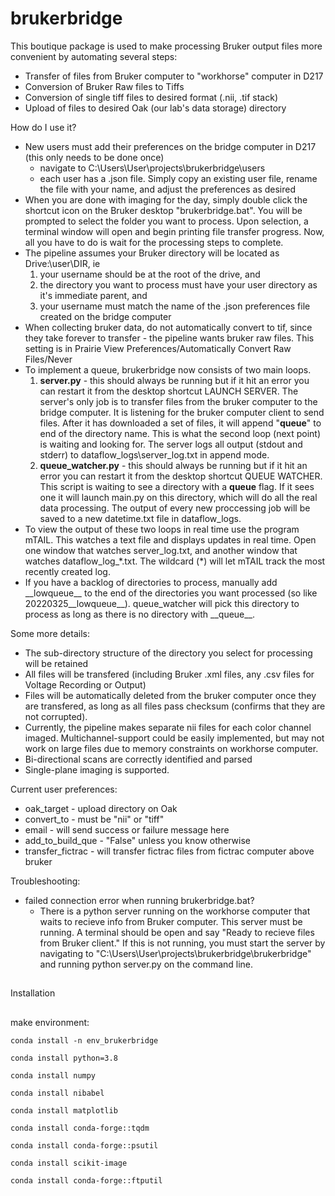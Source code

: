 # brukerbridge
This boutique package is used to make processing Bruker output files more convenient by automating several steps:
- Transfer of files from Bruker computer to "workhorse" computer in D217
- Conversion of Bruker Raw files to Tiffs
- Conversion of single tiff files to desired format (.nii, .tif stack)
- Upload of files to desired Oak (our lab's data storage) directory

How do I use it?
- New users must add their preferences on the bridge computer in D217 (this only needs to be done once)
  - navigate to C:\Users\User\projects\brukerbridge\users
  - each user has a .json file. Simply copy an existing user file, rename the file with your name, and adjust the preferences as desired
- When you are done with imaging for the day, simply double click the shortcut icon on the Bruker desktop "brukerbridge.bat". You will be prompted to select the folder you want to process. Upon selection, a terminal window will open and begin printing file transfer progress. Now, all you have to do is wait for the processing steps to complete.
- The pipeline assumes your Bruker directory will be located as Drive:\user\DIR, ie
  1. your username should be at the root of the drive, and 
  2. the directory you want to process must have your user directory as it's immediate parent, and
  3. your username must match the name of the .json preferences file created on the bridge computer
- When collecting bruker data, do not automatically convert to tif, since they take forever to transfer - the pipeline wants bruker raw files. This setting is in Prairie View Preferences/Automatically Convert Raw Files/Never
- To implement a queue, brukerbridge now consists of two main loops.
	1) **server.py** - this should always be running but if it hit an error you can restart it from the desktop shortcut LAUNCH SERVER.
	The server's only job is to transfer files from the bruker computer to the bridge computer. It is listening for the bruker computer client to send files.
	After it has downloaded a set of files, it will append "__queue__" to end of the directory name. This is what the second loop (next point) is waiting and looking for. The server logs all output (stdout and stderr) to dataflow_logs\server_log.txt in append mode.
	2) **queue_watcher.py** - this should always be running but if it hit an error you can restart it from the desktop shortcut QUEUE WATCHER. This script is waiting to see a directory with a __queue__ flag. If it sees one it will launch main.py on this directory, which will do all the real data processing. The output of every new proccessing job will be saved to a new datetime.txt file in dataflow_logs.
- To view the output of these two loops in real time use the program mTAIL. This watches a text file and displays updates in real time. Open one window that watches server_log.txt, and another window that watches dataflow_log_\*.txt. The wildcard (\*) will let mTAIL track the most recently created log.
- If you have a backlog of directories to process, manually add \_\_lowqueue__ to the end of the directories you want processed (so like 20220325__lowqueue__). queue_watcher will pick this directory to process as long as there is no directory with \_\_queue__.

Some more details:
- The sub-directory structure of the directory you select for processing will be retained
- All files will be transfered (including Bruker .xml files, any .csv files for Voltage Recording or Output)
- Files will be automatically deleted from the bruker computer once they are transfered, as long as all files pass checksum (confirms that they are not corrupted).
- Currently, the pipeline makes separate nii files for each color channel imaged. Multichannel-support could be easily implemented, but may not work on large files due to memory constraints on workhorse computer.
- Bi-directional scans are correctly identified and parsed
- Single-plane imaging is supported.

Current user preferences:
- oak_target - upload directory on Oak
- convert_to - must be "nii" or "tiff"
- email - will send success or failure message here
- add_to_build_que - "False" unless you know otherwise
- transfer_fictrac - will transfer fictrac files from fictrac computer above bruker

Troubleshooting:
- failed connection error when running brukerbridge.bat?
    - There is a python server running on the workhorse computer that waits to recieve info from Bruker computer. This server must be running. A terminal should be open and say "Ready to recieve files from Bruker client." If this is not running, you must start the server by navigating to "C:\Users\User\projects\brukerbridge\brukerbridge" and running python server.py on the command line.


##
Installation
##

make environment:

`conda install -n env_brukerbridge`

`conda install python=3.8`

`conda install numpy`

`conda install nibabel`

`conda install matplotlib`

`conda install conda-forge::tqdm`

`conda install conda-forge::psutil`

`conda install scikit-image`

`conda install conda-forge::ftputil`